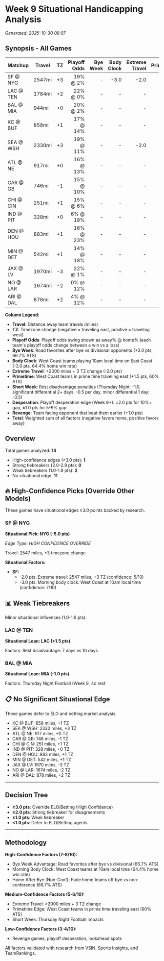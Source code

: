 # Week 9 Situational Handicapping Analysis

*Generated: 2025-10-30 08:07*


## Synopsis - All Games

| Matchup | Travel | TZ | Playoff Odds | Bye Week | Body Clock | Extreme Travel | Primetime | Short Week | Desperation | Revenge | Total |
|---------|--------|----:|-------------:|---------:|-----------:|---------------:|----------:|-----------:|------------:|--------:|------:|
| SF @ NYG | 2547mi | +3 | 19% @ 2% | - | -3.0 | -2.0 | - | - | +2.0 | - | **-5.0** |
| LAC @ TEN | 1784mi | +2 | 22% @ 0% | - | - | - | - | -1.5 | +2.0 | - | **+1.5** |
| BAL @ MIA | 944mi | +0 | 20% @ 2% | - | - | - | - | -1.0 | +2.0 | - | **-1.0** |
| KC @ BUF | 858mi | +1 | 17% @ 14% | - | - | - | - | -0.5 | - | - | **-0.5** |
| SEA @ WSH | 2330mi | +3 | 19% @ 11% | - | - | -2.0 | +1.5 | - | +1.0 | - | **-0.5** |
| ATL @ NE | 917mi | +0 | 16% @ 13% | - | - | - | - | - | - | - | **+0.0** |
| CAR @ GB | 746mi | -1 | 15% @ 10% | - | - | - | - | - | +1.0 | - | **+0.0** |
| CHI @ CIN | 251mi | +1 | 15% @ 6% | - | - | - | - | - | +1.0 | - | **+0.0** |
| IND @ PIT | 328mi | +0 | 6% @ 18% | - | - | - | - | - | -2.0 | - | **+0.0** |
| DEN @ HOU | 883mi | +1 | 16% @ 23% | - | - | - | - | - | -1.0 | - | **+0.0** |
| MIN @ DET | 542mi | +1 | 14% @ 18% | - | - | - | - | - | - | - | **+0.0** |
| JAX @ LV | 1970mi | -3 | 22% @ 1% | - | - | - | - | - | +2.0 | - | **+0.0** |
| NO @ LAR | 1674mi | -2 | 0% @ 12% | - | - | - | - | - | -2.0 | - | **+0.0** |
| ARI @ DAL | 878mi | +2 | 4% @ 12% | - | - | - | - | - | -1.0 | - | **+0.0** |

**Column Legend:**
- **Travel**: Distance away team travels (miles)
- **TZ**: Timezone change (negative = traveling east, positive = traveling west)
- **Playoff Odds**: Playoff odds swing shown as away% @ home% (each team's playoff odds change between a win vs a loss)
- **Bye Week**: Road favorites after bye vs divisional opponents (+3.0 pts, 66.7% ATS)
- **Body Clock**: West Coast teams playing 10am local time on East Coast (-3.0 pts, 64.4% home win rate)
- **Extreme Travel**: >2000 miles + 3 TZ change (-2.0 pts)
- **Primetime**: West Coast teams in prime time traveling east (+1.5 pts, 60% ATS)
- **Short Week**: Rest disadvantage penalties (Thursday Night: -1.0, significant differential 2+ days: -0.5 per day, minor differential 1 day: -0.5)
- **Desperation**: Playoff desperation edge (Week 9+). ±2.0 pts for 10%+ gap, ±1.0 pts for 5-9% gap
- **Revenge**: Team facing opponent that beat them earlier (+1.0 pts)
- **Total**: Weighted sum of all factors (negative favors home, positive favors away)

## Overview

Total games analyzed: **14**

- High-confidence edges (≥3.0 pts): **1**
- Strong tiebreakers (2.0-2.9 pts): **0**
- Weak tiebreakers (1.0-1.9 pts): **2**
- No situational edge: **11**

## 🔥 High-Confidence Picks (Override Other Models)

These games have situational edges ≥3.0 points backed by research.

### SF @ NYG

**Situational Pick: NYG (-5.0 pts)**

*Edge Type: HIGH CONFIDENCE OVERRIDE*

Travel: 2547 miles, +3 timezone change

**Situational Factors:**

- **SF:**
  - -2.0 pts: Extreme travel: 2547 miles, +3 TZ (confidence: 5/10)
  - -3.0 pts: Morning body clock: West Coast at 10am local time (confidence: 7/10)

## 📊 Weak Tiebreakers

Minor situational influences (1.0-1.9 pts).

### LAC @ TEN

**Situational Lean: LAC (+1.5 pts)**

Factors: Rest disadvantage: 7 days vs 10 days

### BAL @ MIA

**Situational Lean: MIA (-1.0 pts)**

Factors: Thursday Night Football (Week 9, 4d rest

## 📋 No Significant Situational Edge

These games defer to ELO and betting market analysis.

- KC @ BUF: 858 miles, +1 TZ
- SEA @ WSH: 2330 miles, +3 TZ
- ATL @ NE: 917 miles, +0 TZ
- CAR @ GB: 746 miles, -1 TZ
- CHI @ CIN: 251 miles, +1 TZ
- IND @ PIT: 328 miles, +0 TZ
- DEN @ HOU: 883 miles, +1 TZ
- MIN @ DET: 542 miles, +1 TZ
- JAX @ LV: 1970 miles, -3 TZ
- NO @ LAR: 1674 miles, -2 TZ
- ARI @ DAL: 878 miles, +2 TZ

---

## Decision Tree

- **≥3.0 pts**: Override ELO/Betting (High Confidence)
- **≥2.0 pts**: Strong tiebreaker for disagreements
- **≥1.0 pts**: Weak tiebreaker
- **<1.0 pts**: Defer to ELO/Betting agents

---

## Methodology

**High-Confidence Factors (7-8/10):**
- Bye Week Advantage: Road favorites after bye vs divisional (66.7% ATS)
- Morning Body Clock: West Coast teams at 10am local time (64.4% home win rate)
- Home After Bye (Non-Conf): Fade home teams off bye vs non-conference (66.7% ATS)

**Medium-Confidence Factors (5-6/10):**
- Extreme Travel: >2000 miles + 3 TZ change
- Primetime Edge: West Coast teams in prime time traveling east (60% ATS)
- Short Week: Thursday Night Football impacts

**Low-Confidence Factors (3-4/10):**
- Revenge games, playoff desperation, lookahead spots

All factors validated with research from VSiN, Sports Insights, and TeamRankings.